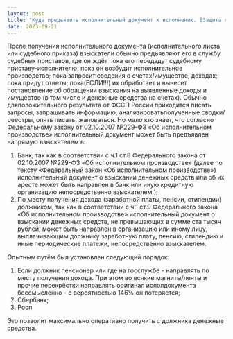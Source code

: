 ```yaml
---
layout: post
title: "Куда предъявить исполнительный документ к исполнению. [Защита прав взыскателя]"
date: 2023-09-21
---
```

После получения исполнительного документа (исполнительного листа или судебного приказа) взыскатели обычно предъявляют его в службу судебных приставов, где он ждёт пока его передадут судебному приставу-исполнителю; пока  он возбудит исполнительное производство; пока запросит сведения о счетах/имуществе, доходах; пока придут ответы; пока(ЕСЛИ!!!) их обработает и вынесет постановление об обращении взыскания на выявленные доходы и имущество (в том числе и денежные средства на счетах). Обычно дляположительного результата от ФССП России приходится писать запросы, запрашивать информацию, анализироватьполученные сводки/реестры, опять писать, жаловаться.
Но мало кто знает, что согласно Федеральному закону от 02.10.2007 №229-ФЗ «Об исполнительном производстве» исполнительный документ может быть предъявлен напрямую взыскателем в:
1. Банк, так как в соответствии с ч.1 ст.8 Федерального закона от 02.10.2007 №229-ФЗ «Об исполнительном производстве» (далее по тексту «Федеральный закон «Об исполнительном производстве») исполнительный документ о взыскании денежных средств или об их аресте может быть направлен в банк или иную кредитную организацию непосредственно взыскателем.);
2. По месту получения дохода (заработной платы, пенсии, стипендии) должником, так как в соответствии с ч.1 ст.9 Федерального закона «Об исполнительном производстве» исполнительный документ о взыскании денежных средств, не превышающих в сумме ста тысяч рублей, может быть направлен в организацию или иному лицу, выплачивающим должнику заработную плату, пенсию, стипендию и иные периодические платежи, непосредственно взыскателем.

Опытным путём был установлен следующий порядок:
1.  Если должник пенсионер или где на госслужбе - направлять по месту получения дохода. При этом во всякие магниты/ленты и прочие перекрёстки направлять оригинал исполдокумента бессмысленно - с вероятностью 146% он потеряется;
2. Сбербанк;
3. Росп

Это позволит максимально оперативно получить с должника денежные средства.